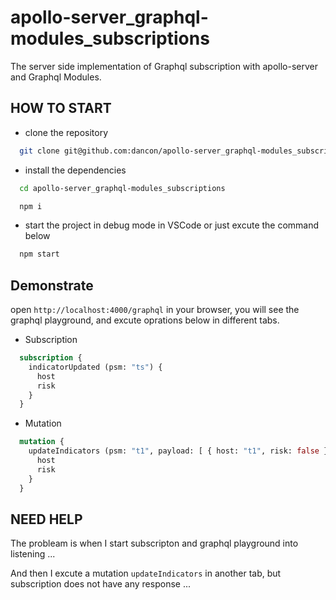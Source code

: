 # apollo-server_graphql-modules_subscriptions

The server side implementation of Graphql subscription with apollo-server and Graphql Modules.

## HOW TO START

- clone the repository

```bash
  git clone git@github.com:dancon/apollo-server_graphql-modules_subscriptions.git
```

- install the dependencies

```bash
  cd apollo-server_graphql-modules_subscriptions

  npm i
```

- start the project in debug mode in VSCode or just excute the command below

```bash
  npm start
```

## Demonstrate

open `http://localhost:4000/graphql` in your browser, you will see the graphql playground, and excute oprations below in different tabs.

- Subscription

```graphql
  subscription {
    indicatorUpdated (psm: "ts") {
      host
      risk
    }
  }
```

- Mutation

```graphql
  mutation {
    updateIndicators (psm: "t1", payload: [ { host: "t1", risk: false } ]) {
      host
      risk
    }
  }
````

## NEED HELP

The probleam is when I start subscripton and graphql playground into listening ...

And then I excute a mutation `updateIndicators` in another tab, but subscription does not have any response ...
